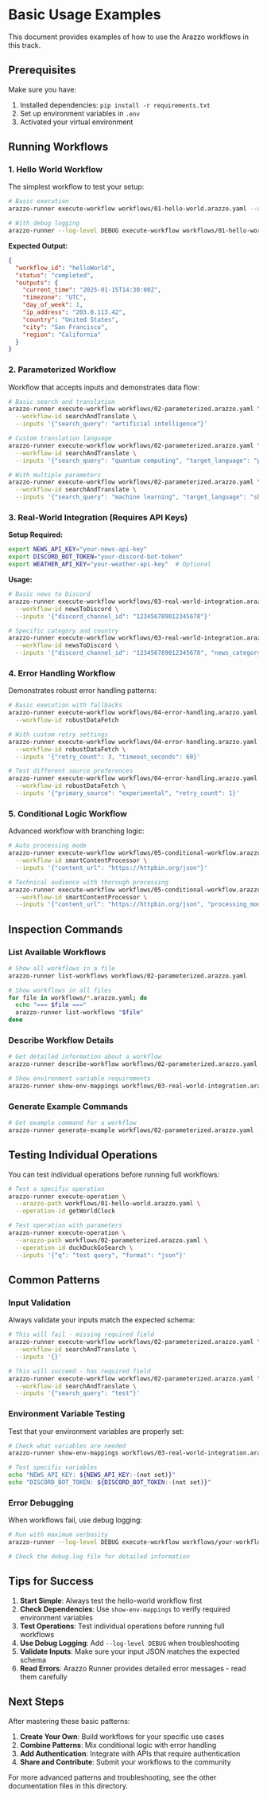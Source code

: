 # Basic Usage Examples

This document provides examples of how to use the Arazzo workflows in this track.

## Prerequisites

Make sure you have:
1. Installed dependencies: `pip install -r requirements.txt`
2. Set up environment variables in `.env`
3. Activated your virtual environment

## Running Workflows

### 1. Hello World Workflow

The simplest workflow to test your setup:

```bash
# Basic execution
arazzo-runner execute-workflow workflows/01-hello-world.arazzo.yaml --workflow-id helloWorld

# With debug logging
arazzo-runner --log-level DEBUG execute-workflow workflows/01-hello-world.arazzo.yaml --workflow-id helloWorld
```

**Expected Output:**
```json
{
  "workflow_id": "helloWorld",
  "status": "completed",
  "outputs": {
    "current_time": "2025-01-15T14:30:00Z",
    "timezone": "UTC",
    "day_of_week": 1,
    "ip_address": "203.0.113.42",
    "country": "United States",
    "city": "San Francisco",
    "region": "California"
  }
}
```

### 2. Parameterized Workflow

Workflow that accepts inputs and demonstrates data flow:

```bash
# Basic search and translation
arazzo-runner execute-workflow workflows/02-parameterized.arazzo.yaml \
  --workflow-id searchAndTranslate \
  --inputs '{"search_query": "artificial intelligence"}'

# Custom translation language
arazzo-runner execute-workflow workflows/02-parameterized.arazzo.yaml \
  --workflow-id searchAndTranslate \
  --inputs '{"search_query": "quantum computing", "target_language": "pirate"}'

# With multiple parameters
arazzo-runner execute-workflow workflows/02-parameterized.arazzo.yaml \
  --workflow-id searchAndTranslate \
  --inputs '{"search_query": "machine learning", "target_language": "shakespeare", "max_results": 3}'
```

### 3. Real-World Integration (Requires API Keys)

**Setup Required:**
```bash
export NEWS_API_KEY="your-news-api-key"
export DISCORD_BOT_TOKEN="your-discord-bot-token"
export WEATHER_API_KEY="your-weather-api-key"  # Optional
```

**Usage:**
```bash
# Basic news to Discord
arazzo-runner execute-workflow workflows/03-real-world-integration.arazzo.yaml \
  --workflow-id newsToDiscord \
  --inputs '{"discord_channel_id": "123456789012345678"}'

# Specific category and country
arazzo-runner execute-workflow workflows/03-real-world-integration.arazzo.yaml \
  --workflow-id newsToDiscord \
  --inputs '{"discord_channel_id": "123456789012345678", "news_category": "science", "country": "us", "max_articles": 5}'
```

### 4. Error Handling Workflow

Demonstrates robust error handling patterns:

```bash
# Basic execution with fallbacks
arazzo-runner execute-workflow workflows/04-error-handling.arazzo.yaml \
  --workflow-id robustDataFetch

# With custom retry settings
arazzo-runner execute-workflow workflows/04-error-handling.arazzo.yaml \
  --workflow-id robustDataFetch \
  --inputs '{"retry_count": 3, "timeout_seconds": 60}'

# Test different source preferences
arazzo-runner execute-workflow workflows/04-error-handling.arazzo.yaml \
  --workflow-id robustDataFetch \
  --inputs '{"primary_source": "experimental", "retry_count": 1}'
```

### 5. Conditional Logic Workflow

Advanced workflow with branching logic:

```bash
# Auto processing mode
arazzo-runner execute-workflow workflows/05-conditional-workflow.arazzo.yaml \
  --workflow-id smartContentProcessor \
  --inputs '{"content_url": "https://httpbin.org/json"}'

# Technical audience with thorough processing
arazzo-runner execute-workflow workflows/05-conditional-workflow.arazzo.yaml \
  --workflow-id smartContentProcessor \
  --inputs '{"content_url": "https://httpbin.org/json", "processing_mode": "thorough", "target_audience": "technical", "quality_threshold": 0.5}'
```

## Inspection Commands

### List Available Workflows

```bash
# Show all workflows in a file
arazzo-runner list-workflows workflows/02-parameterized.arazzo.yaml

# Show workflows in all files
for file in workflows/*.arazzo.yaml; do
  echo "=== $file ==="
  arazzo-runner list-workflows "$file"
done
```

### Describe Workflow Details

```bash
# Get detailed information about a workflow
arazzo-runner describe-workflow workflows/02-parameterized.arazzo.yaml --workflow-id searchAndTranslate

# Show environment variable requirements
arazzo-runner show-env-mappings workflows/03-real-world-integration.arazzo.yaml
```

### Generate Example Commands

```bash
# Get example command for a workflow
arazzo-runner generate-example workflows/02-parameterized.arazzo.yaml --workflow-id searchAndTranslate
```

## Testing Individual Operations

You can test individual operations before running full workflows:

```bash
# Test a specific operation
arazzo-runner execute-operation \
  --arazzo-path workflows/01-hello-world.arazzo.yaml \
  --operation-id getWorldClock

# Test operation with parameters
arazzo-runner execute-operation \
  --arazzo-path workflows/02-parameterized.arazzo.yaml \
  --operation-id duckDuckGoSearch \
  --inputs '{"q": "test query", "format": "json"}'
```

## Common Patterns

### Input Validation

Always validate your inputs match the expected schema:

```bash
# This will fail - missing required field
arazzo-runner execute-workflow workflows/02-parameterized.arazzo.yaml \
  --workflow-id searchAndTranslate \
  --inputs '{}'

# This will succeed - has required field
arazzo-runner execute-workflow workflows/02-parameterized.arazzo.yaml \
  --workflow-id searchAndTranslate \
  --inputs '{"search_query": "test"}'
```

### Environment Variable Testing

Test that your environment variables are properly set:

```bash
# Check what variables are needed
arazzo-runner show-env-mappings workflows/03-real-world-integration.arazzo.yaml

# Test specific variables
echo "NEWS_API_KEY: ${NEWS_API_KEY:-(not set)}"
echo "DISCORD_BOT_TOKEN: ${DISCORD_BOT_TOKEN:-(not set)}"
```

### Error Debugging

When workflows fail, use debug logging:

```bash
# Run with maximum verbosity
arazzo-runner --log-level DEBUG execute-workflow workflows/your-workflow.arazzo.yaml --workflow-id yourWorkflow 2>&1 | tee debug.log

# Check the debug.log file for detailed information
```

## Tips for Success

1. **Start Simple**: Always test the hello-world workflow first
2. **Check Dependencies**: Use `show-env-mappings` to verify required environment variables
3. **Test Operations**: Test individual operations before running full workflows
4. **Use Debug Logging**: Add `--log-level DEBUG` when troubleshooting
5. **Validate Inputs**: Make sure your input JSON matches the expected schema
6. **Read Errors**: Arazzo Runner provides detailed error messages - read them carefully

## Next Steps

After mastering these basic patterns:

1. **Create Your Own**: Build workflows for your specific use cases
2. **Combine Patterns**: Mix conditional logic with error handling
3. **Add Authentication**: Integrate with APIs that require authentication
4. **Share and Contribute**: Submit your workflows to the community

For more advanced patterns and troubleshooting, see the other documentation files in this directory.